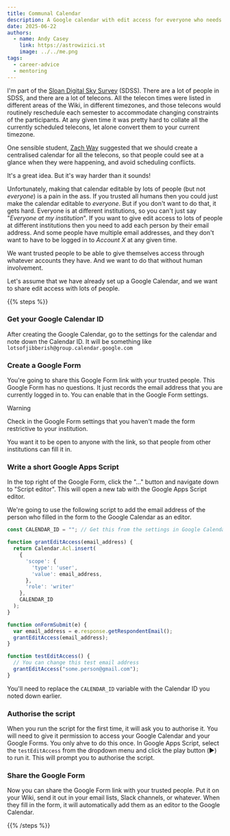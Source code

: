```yaml
---
title: Communal Calendar
description: A Google calendar with edit access for everyone who needs it, without the Human Sacrifice.
date: 2025-06-22
authors:
  - name: Andy Casey
    link: https://astrowizici.st
    image: ../../me.png
tags:
  - career-advice
  - mentoring  
---
```


I'm part of the [Sloan Digital Sky Survey](https://www.sdss.org) (SDSS). There are a lot of people in SDSS, and there are a lot of telecons. All the telecon times were listed in different areas of the Wiki, in different timezones, and those telecons would routinely reschedule each semester to accommodate changing constraints of the participants. At any given time it was pretty hard to collate all the currently scheduled telecons, let alone convert them to your current timezone.

One sensible student, [Zach Way]() suggested that we should create a centralised calendar for all the telecons, so that people could see at a glance when they were happening, and avoid scheduling conflicts.

It's a great idea. But it's way harder than it sounds!

Unfortunately, making that calendar editable by lots of people (but not _everyone_) is a pain in the ass. If you trusted all humans then you could just make the calendar editable to _everyone_. But if you don't want to do that, it gets hard. Everyone is at different institutions, so you can't just say "_Everyone at my institution_". If you want to give edit access to lots of people at different institutions then you need to add each person by their email address. And some people have multiple email addresses, and they don't want to have to be logged in to _Account X_ at any given time.

We want trusted people to be able to give themselves access through whatever accounts they have. And we want to do that without human involvement.

Let's assume that we have already set up a Google Calendar, and we want to share edit access with lots of people.

{{% steps %}}

### Get your Google Calendar ID

After creating the Google Calendar, go to the settings for the calendar and note down the Calendar ID. It will be something like ```lotsofjibberish@group.calendar.google.com```

### Create a Google Form

You're going to share this Google Form link with your trusted people. This Google Form has no questions. It just records the email address that you are currently logged in to. You can enable that in the Google Form settings.

> [!WARNING]
> Check in the Google Form settings that you haven't made the form restrictive to your institution. 
> 
> You want it to be open to anyone with the link, so that people from other institutions can fill it in.

### Write a short Google Apps Script

In the top right of the Google Form, click the "..." button and navigate down to "Script editor". This will open a new tab with the Google Apps Script editor.

We're going to use the following script to add the email address of the person who filled in the form to the Google Calendar as an editor.

```javascript
const CALENDAR_ID = ""; // Get this from the settings in Google Calendar

function grantEditAccess(email_address) {
  return Calendar.Acl.insert(
    {
      'scope': {
        'type': 'user',
        'value': email_address,
      },
      'role': 'writer'
    },
    CALENDAR_ID
  );
}

function onFormSubmit(e) {
  var email_address = e.response.getRespondentEmail();
  grantEditAccess(email_address);
}

function testEditAccess() {
  // You can change this test email address 
  grantEditAccess("some.person@gmail.com");
}
```

You'll need to replace the `CALENDAR_ID` variable with the Calendar ID you noted down earlier.

### Authorise the script

When you run the script for the first time, it will ask you to authorise it. You will need to give it permission to access your Google Calendar and your Google Forms. You only ahve to do this once. In Google Apps Script, select the `testEditAccess` from the dropdown menu and click the play button (▶️) to run it. This will prompt you to authorise the script.

### Share the Google Form

Now you can share the Google Form link with your trusted people. Put it on your Wiki, send it out in your email lists, Slack channels, or whatever. When they fill in the form, it will automatically add them as an editor to the Google Calendar.

{{% /steps %}}
